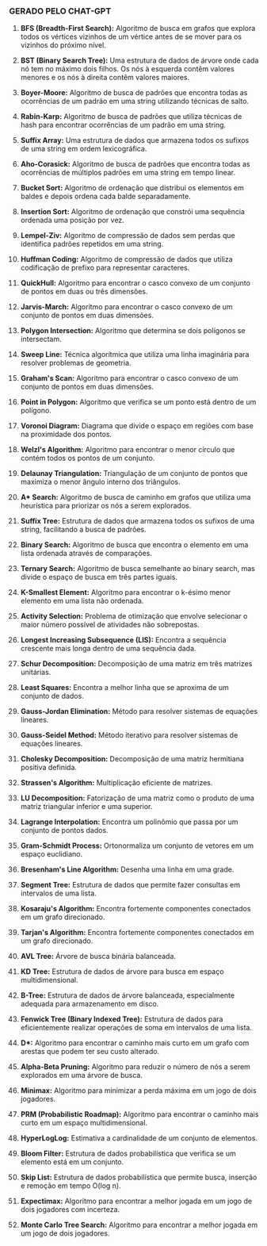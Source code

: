 ### GERADO PELO CHAT-GPT

1. **BFS (Breadth-First Search):** Algoritmo de busca em grafos que explora todos os vértices vizinhos de um vértice antes de se mover para os vizinhos do próximo nível.

2. **BST (Binary Search Tree):** Uma estrutura de dados de árvore onde cada nó tem no máximo dois filhos. Os nós à esquerda contêm valores menores e os nós à direita contêm valores maiores.

3. **Boyer-Moore:** Algoritmo de busca de padrões que encontra todas as ocorrências de um padrão em uma string utilizando técnicas de salto.

4. **Rabin-Karp:** Algoritmo de busca de padrões que utiliza técnicas de hash para encontrar ocorrências de um padrão em uma string.

5. **Suffix Array:** Uma estrutura de dados que armazena todos os sufixos de uma string em ordem lexicográfica.

6. **Aho-Corasick:** Algoritmo de busca de padrões que encontra todas as ocorrências de múltiplos padrões em uma string em tempo linear.

7. **Bucket Sort:** Algoritmo de ordenação que distribui os elementos em baldes e depois ordena cada balde separadamente.

8. **Insertion Sort:** Algoritmo de ordenação que constrói uma sequência ordenada uma posição por vez.

9. **Lempel-Ziv:** Algoritmo de compressão de dados sem perdas que identifica padrões repetidos em uma string.

10. **Huffman Coding:** Algoritmo de compressão de dados que utiliza codificação de prefixo para representar caracteres.

11. **QuickHull:** Algoritmo para encontrar o casco convexo de um conjunto de pontos em duas ou três dimensões.

12. **Jarvis-March:** Algoritmo para encontrar o casco convexo de um conjunto de pontos em duas dimensões.

13. **Polygon Intersection:** Algoritmo que determina se dois polígonos se intersectam.

14. **Sweep Line:** Técnica algorítmica que utiliza uma linha imaginária para resolver problemas de geometria.

15. **Graham's Scan:** Algoritmo para encontrar o casco convexo de um conjunto de pontos em duas dimensões.

16. **Point in Polygon:** Algoritmo que verifica se um ponto está dentro de um polígono.

17. **Voronoi Diagram:** Diagrama que divide o espaço em regiões com base na proximidade dos pontos.

18. **Welzl's Algorithm:** Algoritmo para encontrar o menor círculo que contém todos os pontos de um conjunto.

19. **Delaunay Triangulation:** Triangulação de um conjunto de pontos que maximiza o menor ângulo interno dos triângulos.

20. **A\* Search:** Algoritmo de busca de caminho em grafos que utiliza uma heurística para priorizar os nós a serem explorados.

21. **Suffix Tree:** Estrutura de dados que armazena todos os sufixos de uma string, facilitando a busca de padrões.

22. **Binary Search:** Algoritmo de busca que encontra o elemento em uma lista ordenada através de comparações.

23. **Ternary Search:** Algoritmo de busca semelhante ao binary search, mas divide o espaço de busca em três partes iguais.

24. **K-Smallest Element:** Algoritmo para encontrar o k-ésimo menor elemento em uma lista não ordenada.

25. **Activity Selection:** Problema de otimização que envolve selecionar o maior número possível de atividades não sobrepostas.

26. **Longest Increasing Subsequence (LIS):** Encontra a sequência crescente mais longa dentro de uma sequência dada.

27. **Schur Decomposition:** Decomposição de uma matriz em três matrizes unitárias.

28. **Least Squares:** Encontra a melhor linha que se aproxima de um conjunto de dados.

29. **Gauss-Jordan Elimination:** Método para resolver sistemas de equações lineares.

30. **Gauss-Seidel Method:** Método iterativo para resolver sistemas de equações lineares.

31. **Cholesky Decomposition:** Decomposição de uma matriz hermitiana positiva definida.

32. **Strassen's Algorithm:** Multiplicação eficiente de matrizes.

33. **LU Decomposition:** Fatorização de uma matriz como o produto de uma matriz triangular inferior e uma superior.

34. **Lagrange Interpolation:** Encontra um polinômio que passa por um conjunto de pontos dados.

35. **Gram-Schmidt Process:** Ortonormaliza um conjunto de vetores em um espaço euclidiano.

36. **Bresenham's Line Algorithm:** Desenha uma linha em uma grade.

37. **Segment Tree:** Estrutura de dados que permite fazer consultas em intervalos de uma lista.

38. **Kosaraju's Algorithm:** Encontra fortemente componentes conectados em um grafo direcionado.

39. **Tarjan's Algorithm:** Encontra fortemente componentes conectados em um grafo direcionado.

40. **AVL Tree:** Árvore de busca binária balanceada.

41. **KD Tree:** Estrutura de dados de árvore para busca em espaço multidimensional.

42. **B-Tree:** Estrutura de dados de árvore balanceada, especialmente adequada para armazenamento em disco.

43. **Fenwick Tree (Binary Indexed Tree):** Estrutura de dados para eficientemente realizar operações de soma em intervalos de uma lista.

44. **D\*:** Algoritmo para encontrar o caminho mais curto em um grafo com arestas que podem ter seu custo alterado.

45. **Alpha-Beta Pruning:** Algoritmo para reduzir o número de nós a serem explorados em uma árvore de busca.

46. **Minimax:** Algoritmo para minimizar a perda máxima em um jogo de dois jogadores.

47. **PRM (Probabilistic Roadmap):** Algoritmo para encontrar o caminho mais curto em um espaço multidimensional.

48. **HyperLogLog:** Estimativa a cardinalidade de um conjunto de elementos.

49. **Bloom Filter:** Estrutura de dados probabilística que verifica se um elemento está em um conjunto.

50. **Skip List:** Estrutura de dados probabilística que permite busca, inserção e remoção em tempo O(log n).

51. **Expectimax:** Algoritmo para encontrar a melhor jogada em um jogo de dois jogadores com incerteza.

52. **Monte Carlo Tree Search:** Algoritmo para encontrar a melhor jogada em um jogo de dois jogadores.
